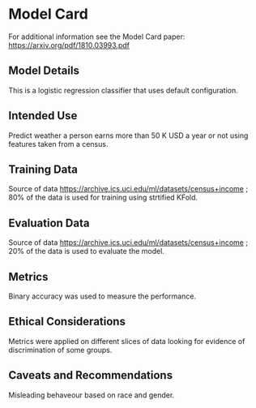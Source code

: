 # Model Card

For additional information see the Model Card paper: https://arxiv.org/pdf/1810.03993.pdf

## Model Details

This is a logistic regression classifier that uses default configuration.

## Intended Use

Predict weather a person earns more than 50 K USD a year or not using features taken from a census.

## Training Data

Source of data https://archive.ics.uci.edu/ml/datasets/census+income ; 80% of the data is used for training using strtified KFold.

## Evaluation Data

Source of data https://archive.ics.uci.edu/ml/datasets/census+income ; 20% of the data is used to evaluate the model.

## Metrics

Binary accuracy was used to measure the performance.

## Ethical Considerations

Metrics were applied on different slices of data looking for evidence of discrimination of some groups.


## Caveats and Recommendations

Misleading behaveour based on race and gender.





